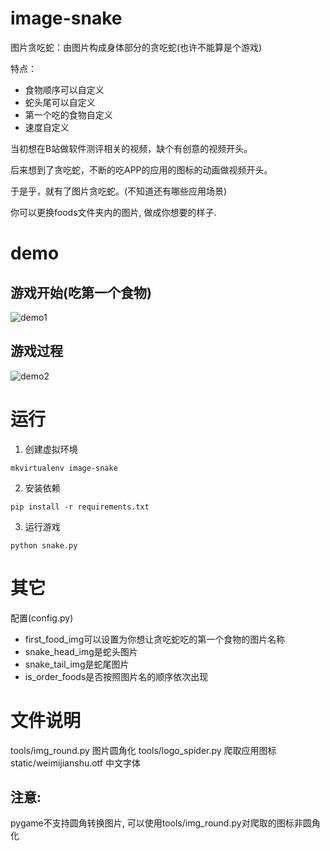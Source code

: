 # image-snake

图片贪吃蛇：由图片构成身体部分的贪吃蛇(也许不能算是个游戏)

特点：
- 食物顺序可以自定义
- 蛇头尾可以自定义
- 第一个吃的食物自定义
- 速度自定义

当初想在B站做软件测评相关的视频，缺个有创意的视频开头。

后来想到了贪吃蛇，不断的吃APP的应用的图标的动画做视频开头。

于是乎，就有了图片贪吃蛇。(不知道还有哪些应用场景)

你可以更换foods文件夹内的图片, 做成你想要的样子.

# demo

## 游戏开始(吃第一个食物)

![demo1](https://github.com/kaiqiangzhao/imageSnake/blob/master/static/demo/demo1.png)

## 游戏过程

![demo2](https://github.com/kaiqiangzhao/imageSnake/blob/master/static/demo/demo2.png)


# 运行

1. 创建虚拟环境

```shell
mkvirtualenv image-snake 
```

2. 安装依赖
```shell
pip install -r requirements.txt
```

3. 运行游戏
```shell
python snake.py
```

# 其它

配置(config.py)
- first_food_img可以设置为你想让贪吃蛇吃的第一个食物的图片名称
- snake_head_img是蛇头图片
- snake_tail_img是蛇尾图片
- is_order_foods是否按照图片名的顺序依次出现

# 文件说明

tools/img_round.py 图片圆角化
tools/logo_spider.py 爬取应用图标
static/weimijianshu.otf 中文字体

## 注意:

pygame不支持圆角转换图片, 可以使用tools/img_round.py对爬取的图标非圆角化
